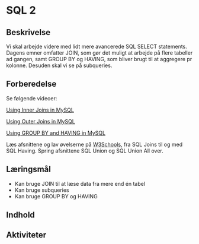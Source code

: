 # SQL 2

## Beskrivelse

Vi skal arbejde videre med lidt mere avancerede SQL SELECT statements. Dagens emner omfatter JOIN, som gør det muligt at arbejde på flere tabeller ad gangen, samt GROUP BY og HAVING, som bliver brugt til at aggregere pr kolonne. Desuden skal vi se på subqueries.

## Forberedelse

Se følgende videoer: 

[Using Inner Joins in MySQL](https://www.youtube.com/watch?v=rqRKS0nDITw)

[Using Outer Joins in MySQL](https://www.youtube.com/watch?v=PiiZXqkTPcY)

[Using GROUP BY and HAVING in MySQL](https://www.youtube.com/watch?v=RVcuP6qk5Oo)


Læs afsnittene og lav øvelserne på [W3Schools](https://www.w3schools.com/sql/sql_join.asp), fra SQL Joins til og med SQL Having. Spring afsnittene SQL Union og SQL Union All over.

## Læringsmål

- Kan bruge JOIN til at læse data fra mere end én tabel
- Kan bruge subqueries
- Kan bruge GROUP BY og HAVING

## Indhold

## Aktiviteter
